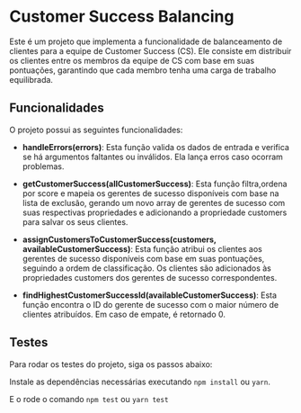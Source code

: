 # Customer Success Balancing

Este é um projeto que implementa a funcionalidade de balanceamento de clientes para a equipe de Customer Success (CS). Ele consiste em distribuir os clientes entre os membros da equipe de CS com base em suas pontuações, garantindo que cada membro tenha uma carga de trabalho equilibrada.

## Funcionalidades

O projeto possui as seguintes funcionalidades:

- <b>handleErrors(errors)</b>: Esta função valida os dados de entrada e verifica se há argumentos faltantes ou inválidos. Ela lança erros caso ocorram problemas.

- <b>getCustomerSuccess(allCustomerSuccess)</b>:
  Esta função filtra,ordena por score e mapeia os gerentes de sucesso disponíveis com base na lista de exclusão, gerando um novo array de gerentes de sucesso com suas respectivas propriedades e adicionando a propriedade customers para salvar os seus clientes.

- <b>assignCustomersToCustomerSuccess(customers, availableCustomerSuccess)</b>:
  Esta função atribui os clientes aos gerentes de sucesso disponíveis com base em suas pontuações, seguindo a ordem de classificação. Os clientes são adicionados às propriedades customers dos gerentes de sucesso correspondentes.

- <b>findHighestCustomerSuccessId(availableCustomerSuccess)</b>:
  Esta função encontra o ID do gerente de sucesso com o maior número de clientes atribuídos. Em caso de empate, é retornado 0.

## Testes

Para rodar os testes do projeto, siga os passos abaixo:

Instale as dependências necessárias executando `npm install` ou `yarn`.

E o rode o comando `npm test` ou `yarn test`
